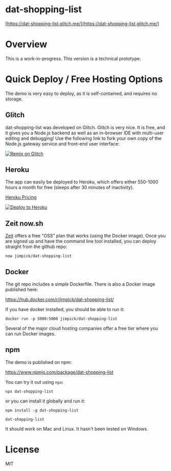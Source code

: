 # dat-shopping-list

[https://dat-shopping-list.glitch.me/](https://dat-shopping-list.glitch.me/)

# Overview

This is a work-in-progress. This version is a technical prototype.

# Quick Deploy / Free Hosting Options

The demo is very easy to deploy, as it is self-contained, and requires no storage.

## Glitch

dat-shopping-list was developed on Glitch. Glitch is very nice. It is free, and it gives you a Node.js backend as well as an in-browser IDE with multi-user editing and debugging! Use the following link to fork your own copy of the Node.js gateway service and front-end user interface:

[![Remix on Glitch](https://cdn.glitch.com/2703baf2-b643-4da7-ab91-7ee2a2d00b5b%2Fremix-button.svg)](https://glitch.com/edit/#!/remix/dat-shopping-list)

## Heroku

The app can easily be deployed to Heroku, which offers either 550-1000 hours a month for free (sleeps after 30 minutes of inactivity). 

[Heroku Pricing](https://www.heroku.com/pricing)

[![Deploy to Heroku](https://www.herokucdn.com/deploy/button.svg)](https://heroku.com/deploy)

## Zeit now.sh

[Zeit](https://zeit.co/account/plan) offers a free "OSS" plan that works (using the Docker image). Once you are signed up and have the command line tool installed, you can deploy straight from the github repo:  

```
now jimpick/dat-shopping-list
```

## Docker

The git repo includes a simple Dockerfile. There is also a Docker image published here:

https://hub.docker.com/r/jimpick/dat-shopping-list/

If you have docker installed, you should be able to run it:

```
docker run -p 5000:5000 jimpick/dat-shopping-list
````

Several of the major cloud hosting companies offer a free tier where you can run Docker images.

## npm

The demo is published on npm:

https://www.npmjs.com/package/dat-shopping-list

You can try it out using `npx`:

```
npx dat-shopping-list
```

or you can install it globally and run it:

```
npm install -g dat-shopping-list

dat-shopping-list
```

It should work on Mac and Linux. It hasn't been tested on Windows.

# License

MIT
